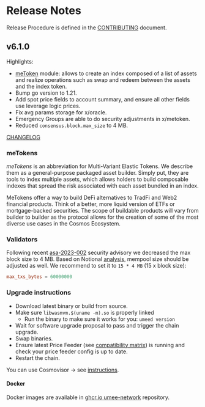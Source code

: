 <!-- markdownlint-disable MD013 -->
<!-- markdownlint-disable MD024 -->
<!-- markdownlint-disable MD040 -->

# Release Notes

Release Procedure is defined in the [CONTRIBUTING](CONTRIBUTING.md#release-procedure) document.

## v6.1.0

Highlights:

- [meToken](https://github.com/umee-network/umee/blob/main/x/metoken/README.md) module: allows to create an index composed of a list of assets and realize operations such as swap and redeem between the assets and the index token.
- Bump go version to 1.21.
- Add spot price fields to account summary, and ensure all other fields use leverage logic prices.
- Fix avg params storage for x/oracle.
- Emergency Groups are able to do security adjustments in x/metoken.
- Reduced `consensus.block.max_size` to 4 MB.

[CHANGELOG](CHANGELOG.md)

### meTokens

_meTokens_ is an abbreviation for Multi-Variant Elastic Tokens. We describe them as a general-purpose packaged asset builder. Simply put, they are tools to index multiple assets, which allows holders to build composable indexes that spread the risk associated with each asset bundled in an index.

MeTokens offer a way to build DeFi alternatives to TradFi and Web2 financial products. Think of a better, more liquid version of ETFs or mortgage-backed securities. The scope of buildable products will vary from builder to builder as the protocol allows for the creation of some of the most diverse use cases in the Cosmos Ecosystem.

### Validators

Following recent [asa-2023-002](https://forum.cosmos.network/t/amulet-security-advisory-for-cometbft-asa-2023-002/11604) security advisory we decreased the max block size to 4 MB.
Based on Notional [analysis](https://github.com/notional-labs/placid#reduce-the-size-of-your-chains-mempool-in-bytes), mempool size should be adjusted as well. We recommend to set it to `15 * 4 MB` (15 x block size):

```toml
max_txs_bytes = 60000000
```

### Upgrade instructions

- Download latest binary or build from source.
- Make sure `libwasmvm.$(uname -m).so` is properly linked
  - Run the binary to make sure it works for you: `umeed version`
- Wait for software upgrade proposal to pass and trigger the chain upgrade.
- Swap binaries.
- Ensure latest Price Feeder (see [compatibility matrix](https://github.com/umee-network/umee/#release-compatibility-matrix)) is running and check your price feeder config is up to date.
- Restart the chain.

You can use Cosmovisor → see [instructions](https://github.com/umee-network/umee/#cosmovisor).

#### Docker

Docker images are available in [ghcr.io umee-network](https://github.com/umee-network/umee/pkgs/container/umeed) repository.
